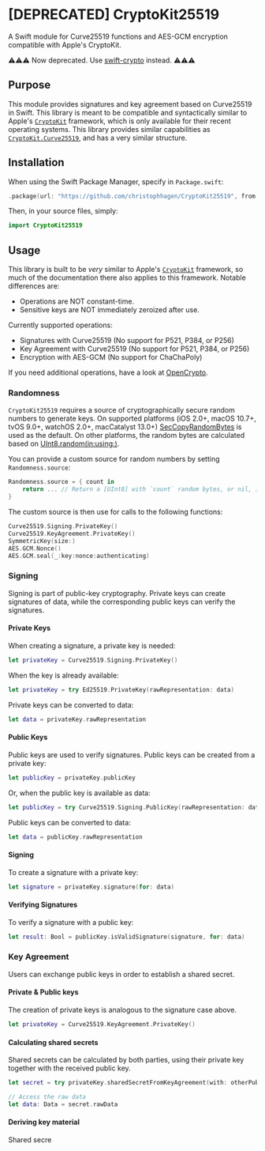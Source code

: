 # [DEPRECATED] CryptoKit25519
A Swift module for Curve25519 functions and AES-GCM encryption compatible with Apple's CryptoKit.

⚠️⚠️⚠️ Now deprecated. Use [swift-crypto](https://github.com/apple/swift-crypto) instead. ⚠️⚠️⚠️

## Purpose

This module provides signatures and key agreement based on Curve25519 in Swift. This library is meant to be compatible and syntactically similar to Apple's [`CryptoKit`](https://developer.apple.com/documentation/cryptokit) framework, which is only available for their recent operating systems. This library provides similar capabilities as [`CryptoKit.Curve25519`](https://developer.apple.com/documentation/cryptokit/curve25519), and has a very similar structure.

## Installation

When using the Swift Package Manager, specify in `Package.swift`:

````swift
.package(url: "https://github.com/christophhagen/CryptoKit25519", from: "0.6.0")
````

Then, in your source files, simply:

````swift
import CryptoKit25519
````

## Usage

This library is built to be *very* similar to Apple's [`CryptoKit`](https://developer.apple.com/documentation/cryptokit) framework, so much of the documentation there also applies to this framework. Notable differences are:
- Operations are NOT constant-time. 
- Sensitive keys are NOT immediately zeroized after use.

Currently supported operations:
- Signatures with Curve25519 (No support for P521, P384, or P256)
- Key Agreement with Curve25519 (No support for P521, P384, or P256)
- Encryption with AES-GCM (No support for ChaChaPoly)

If you need additional operations, have a look at [OpenCrypto](https://github.com/vapor/open-crypto).

### Randomness

`CryptoKit25519` requires a source of cryptographically secure random numbers to generate keys. On supported platforms (iOS 2.0+, macOS 10.7+, tvOS 9.0+, watchOS 2.0+, macCatalyst 13.0+) [SecCopyRandomBytes](https://developer.apple.com/documentation/security/1399291-secrandomcopybytes) is used as the default. On other platforms, the random bytes are calculated based on [UInt8.random(in:using:)](https://developer.apple.com/documentation/swift/uint8/3020624-random).

You can provide a custom source for random numbers by setting `Randomness.source`:
````swift
Randomness.source = { count in
    return ... // Return a [UInt8] with `count` random bytes, or nil, if no randomness is available.
}
````

The custom source is then use for calls to the following functions:
````swift
Curve25519.Signing.PrivateKey()
Curve25519.KeyAgreement.PrivateKey()
SymmetricKey(size:)
AES.GCM.Nonce()
AES.GCM.seal(_:key:nonce:authenticating)
````

### Signing

Signing is part of public-key cryptography. Private keys can create signatures of data, while the corresponding public keys can verify the signatures.

#### Private Keys

When creating a signature, a private key is needed:

````swift
let privateKey = Curve25519.Signing.PrivateKey()
````

When the key is already available:

````swift
let privateKey = try Ed25519.PrivateKey(rawRepresentation: data)
````

Private keys can be converted to data:

````swift
let data = privateKey.rawRepresentation
````

#### Public Keys

Public keys are used to verify signatures. 
Public keys can be created from a private key:

````swift
let publicKey = privateKey.publicKey
````

Or, when the public key is available as data:

````swift
let publicKey = try Curve25519.Signing.PublicKey(rawRepresentation: data)
````

Public keys can be converted to data:

````swift
let data = publicKey.rawRepresentation
````

#### Signing

To create a signature with a private key:

````swift
let signature = privateKey.signature(for: data)
````

#### Verifying Signatures

To verify a signature with a public key:

````swift
let result: Bool = publicKey.isValidSignature(signature, for: data)
````

### Key Agreement

Users can exchange public keys in order to establish a shared secret.

#### Private & Public keys

The creation of private keys is analogous to the signature case above.

````swift
let privateKey = Curve25519.KeyAgreement.PrivateKey()
````

#### Calculating shared secrets

Shared secrets can be calculated by both parties, using their private key together with the received public key.

````swift
let secret = try privateKey.sharedSecretFromKeyAgreement(with: otherPublicKey)

// Access the raw data
let data: Data = secret.rawData
````

#### Deriving key material

Shared secre